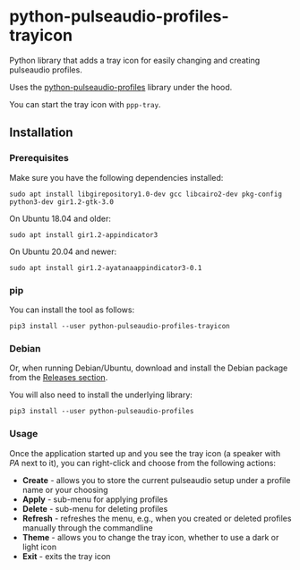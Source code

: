 # python-pulseaudio-profiles-trayicon
Python library that adds a tray icon for easily changing and creating pulseaudio profiles.

Uses the [python-pulseaudio-profiles](https://github.com/fracpete/python-pulseaudio-profiles) 
library under the hood.

You can start the tray icon with `ppp-tray`.

## Installation

### Prerequisites

Make sure you have the following dependencies installed:

```commandline
sudo apt install libgirepository1.0-dev gcc libcairo2-dev pkg-config python3-dev gir1.2-gtk-3.0 
```

On Ubuntu 18.04 and older: 

```commandline
sudo apt install gir1.2-appindicator3 
```

On Ubuntu 20.04 and newer:

```commandline
sudo apt install gir1.2-ayatanaappindicator3-0.1
```

### pip

You can install the tool as follows:

```
pip3 install --user python-pulseaudio-profiles-trayicon
```

### Debian

Or, when running Debian/Ubuntu, download and install the Debian package from the 
[Releases section](https://github.com/fracpete/python-pulseaudio-profiles-trayicon/releases).

You will also need to install the underlying library:

```
pip3 install --user python-pulseaudio-profiles
```


### Usage

Once the application started up and you see the tray icon (a speaker with *PA* next to it), you can 
right-click and choose from the following actions:

* **Create** - allows you to store the current pulseaudio setup under a profile name or your choosing 
* **Apply** - sub-menu for applying profiles
* **Delete** - sub-menu for deleting profiles 
* **Refresh** - refreshes the menu, e.g., when you created or deleted profiles manually through the commandline
* **Theme** - allows you to change the tray icon, whether to use a dark or light icon
* **Exit** - exits the tray icon
